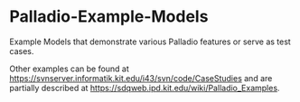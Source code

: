 # Palladio-Example-Models
Example Models that demonstrate various Palladio features or serve as test cases.

Other examples can be found at https://svnserver.informatik.kit.edu/i43/svn/code/CaseStudies and are partially described at https://sdqweb.ipd.kit.edu/wiki/Palladio_Examples. 
